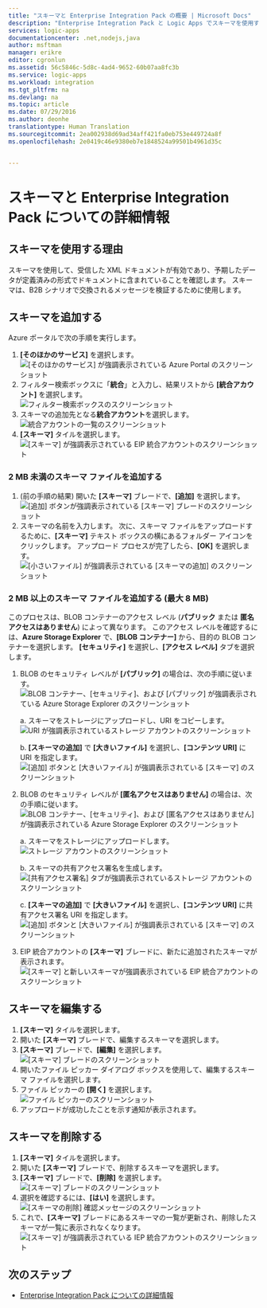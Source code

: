 ```yaml
---
title: "スキーマと Enterprise Integration Pack の概要 | Microsoft Docs"
description: "Enterprise Integration Pack と Logic Apps でスキーマを使用する方法について説明します"
services: logic-apps
documentationcenter: .net,nodejs,java
author: msftman
manager: erikre
editor: cgronlun
ms.assetid: 56c5846c-5d8c-4ad4-9652-60b07aa8fc3b
ms.service: logic-apps
ms.workload: integration
ms.tgt_pltfrm: na
ms.devlang: na
ms.topic: article
ms.date: 07/29/2016
ms.author: deonhe
translationtype: Human Translation
ms.sourcegitcommit: 2ea002938d69ad34aff421fa0eb753e449724a8f
ms.openlocfilehash: 2e0419c46e9380eb7e1848524a99501b4961d35c


---
```

# <a name="learn-about-schemas-and-the-enterprise-integration-pack"></a>スキーマと Enterprise Integration Pack についての詳細情報
## <a name="why-use-a-schema"></a>スキーマを使用する理由
スキーマを使用して、受信した XML ドキュメントが有効であり、予期したデータが定義済みの形式でドキュメントに含まれていることを確認します。 スキーマは、B2B シナリオで交換されるメッセージを検証するために使用します。

## <a name="add-a-schema"></a>スキーマを追加する
Azure ポータルで次の手順を実行します。  

1. **[そのほかのサービス]** を選択します。  
   ![[そのほかのサービス] が強調表示されている Azure Portal のスクリーンショット](./media/app-service-logic-enterprise-integration-overview/overview-11.png)    
2. フィルター検索ボックスに「**統合**」と入力し、結果リストから **[統合アカウント]** を選択します。     
   ![フィルター検索ボックスのスクリーンショット](./media/app-service-logic-enterprise-integration-overview/overview-21.png)  
3. スキーマの追加先となる**統合アカウント**を選択します。    
   ![統合アカウントの一覧のスクリーンショット](./media/app-service-logic-enterprise-integration-overview/overview-31.png)  
4. **[スキーマ]** タイルを選択します。  
   ![[スキーマ] が強調表示されている EIP 統合アカウントのスクリーンショット](./media/app-service-logic-enterprise-integration-schemas/schema-11.png)  

### <a name="add-a-schema-file-less-than-2-mb"></a>2 MB 未満のスキーマ ファイルを追加する
1. (前の手順の結果) 開いた **[スキーマ]** ブレードで、**[追加]** を選択します。  
   ![[追加] ボタンが強調表示されている [スキーマ] ブレードのスクリーンショット](./media/app-service-logic-enterprise-integration-schemas/schema-21.png)  
2. スキーマの名前を入力します。 次に、スキーマ ファイルをアップロードするために、**[スキーマ]** テキスト ボックスの横にあるフォルダー アイコンをクリックします。 アップロード プロセスが完了したら、**[OK]** を選択します。    
   ![[小さいファイル] が強調表示されている [スキーマの追加] のスクリーンショット](./media/app-service-logic-enterprise-integration-schemas/schema-31.png)  

### <a name="add-a-schema-file-larger-than-2-mb-up-to-a-maximum-of-8-mb"></a>2 MB 以上のスキーマ ファイルを追加する (最大 8 MB)
このプロセスは、BLOB コンテナーのアクセス レベル (**パブリック** または **匿名アクセスはありません**) によって異なります。 このアクセス レベルを確認するには、**Azure Storage Explorer** で、**[BLOB コンテナー]** から、目的の BLOB コンテナーを選択します。 **[セキュリティ]** を選択し、**[アクセス レベル]** タブを選択します。

1. BLOB のセキュリティ レベルが **[パブリック]** の場合は、次の手順に従います。  
   ![BLOB コンテナー、[セキュリティ]、および [パブリック] が強調表示されている Azure Storage Explorer のスクリーンショット](./media/app-service-logic-enterprise-integration-schemas/blob-public.png)  
   
    a. スキーマをストレージにアップロードし、URI をコピーします。  
    ![URI が強調表示されているストレージ アカウントのスクリーンショット](./media/app-service-logic-enterprise-integration-schemas/schema-blob.png)  
   
    b. **[スキーマの追加]** で **[大きいファイル]** を選択し、**[コンテンツ URI]** に URI を指定します。  
    ![[追加] ボタンと [大きいファイル] が強調表示されている [スキーマ] のスクリーンショット](./media/app-service-logic-enterprise-integration-schemas/schema-largefile.png)  
2. BLOB のセキュリティ レベルが **[匿名アクセスはありません]** の場合は、次の手順に従います。  
   ![BLOB コンテナー、[セキュリティ]、および [匿名アクセスはありません] が強調表示されている Azure Storage Explorer のスクリーンショット](./media/app-service-logic-enterprise-integration-schemas/blob-1.png)  
   
    a. スキーマをストレージにアップロードします。  
    ![ストレージ アカウントのスクリーンショット](./media/app-service-logic-enterprise-integration-schemas/blob-3.png)
   
    b. スキーマの共有アクセス署名を生成します。  
    ![[共有アクセス署名] タブが強調表示されているストレージ アカウントのスクリーンショット](./media/app-service-logic-enterprise-integration-schemas/blob-2.png)
   
    c. **[スキーマの追加]** で **[大きいファイル]** を選択し、**[コンテンツ URI]** に共有アクセス署名 URI を指定します。  
    ![[追加] ボタンと [大きいファイル] が強調表示されている [スキーマ] のスクリーンショット](./media/app-service-logic-enterprise-integration-schemas/schema-largefile.png)  
3. EIP 統合アカウントの **[スキーマ]** ブレードに、新たに追加されたスキーマが表示されます。  
   ![[スキーマ] と新しいスキーマが強調表示されている EIP 統合アカウントのスクリーンショット](./media/app-service-logic-enterprise-integration-schemas/schema-41.png)

## <a name="edit-schemas"></a>スキーマを編集する
1. **[スキーマ]** タイルを選択します。  
2. 開いた **[スキーマ]** ブレードで、編集するスキーマを選択します。
3. **[スキーマ]** ブレードで、**[編集]** を選択します。  
   ![[スキーマ] ブレードのスクリーンショット](./media/app-service-logic-enterprise-integration-schemas/edit-12.png)    
4. 開いたファイル ピッカー ダイアログ ボックスを使用して、編集するスキーマ ファイルを選択します。
5. ファイル ピッカーの **[開く]** を選択します。  
   ![ファイル ピッカーのスクリーンショット](./media/app-service-logic-enterprise-integration-schemas/edit-31.png)  
6. アップロードが成功したことを示す通知が表示されます。  

## <a name="delete-schemas"></a>スキーマを削除する
1. **[スキーマ]** タイルを選択します。  
2. 開いた **[スキーマ]** ブレードで、削除するスキーマを選択します。  
3. **[スキーマ]** ブレードで、**[削除]** を選択します。
   ![[スキーマ] ブレードのスクリーンショット](./media/app-service-logic-enterprise-integration-schemas/delete-12.png)  
4. 選択を確認するには、**[はい]** を選択します。  
   ![[スキーマの削除] 確認メッセージのスクリーンショット](./media/app-service-logic-enterprise-integration-schemas/delete-21.png)  
5. これで、**[スキーマ]** ブレードにあるスキーマの一覧が更新され、削除したスキーマが一覧に表示されなくなります。  
   ![[スキーマ] が強調表示されている IEP 統合アカウントのスクリーンショット](./media/app-service-logic-enterprise-integration-schemas/delete-31.png)    

## <a name="next-steps"></a>次のステップ
* [Enterprise Integration Pack についての詳細情報](app-service-logic-enterprise-integration-overview.md "Enterprise Integration Pack についての詳細情報")  




<!--HONumber=Nov16_HO3-->


